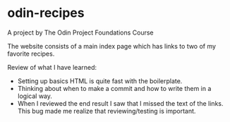 # odin-recipes
A project by The Odin Project Foundations Course

The website consists of a main index page which has links to two of my favorite recipes.

Review of what I have learned:

- Setting up basics HTML is quite fast with the boilerplate.
- Thinking about when to make a commit and how to write them in a logical way.
- When I reviewed the end result I saw that I missed the text of the links. This bug made me realize that reviewing/testing is important.